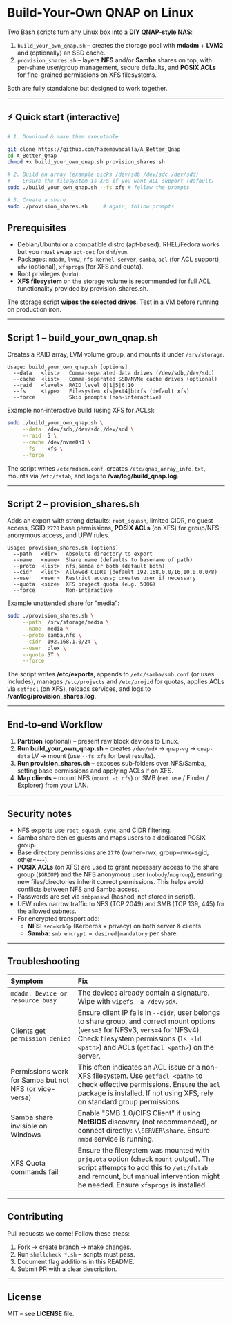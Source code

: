 
# Build‑Your‑Own QNAP on Linux

Two Bash scripts turn any Linux box into a **DIY QNAP‑style NAS**:

1.  `build_your_own_qnap.sh` – creates the storage pool with **mdadm** + **LVM2** and (optionally) an SSD cache.
2.  `provision_shares.sh` – layers **NFS** and/or **Samba** shares on top, with per‑share user/group management, secure defaults, and **POSIX ACLs** for fine-grained permissions on XFS filesystems.

Both are fully standalone but designed to work together.

---

## ⚡ Quick start (interactive)

```bash
# 1. Download & make them executable

git clone https://github.com/hazemawadalla/A_Better_Qnap
cd A_Better_Qnap
chmod +x build_your_own_qnap.sh provision_shares.sh

# 2. Build an array (example picks /dev/sdb /dev/sdc /dev/sdd)
#    Ensure the filesystem is XFS if you want ACL support (default)
sudo ./build_your_own_qnap.sh --fs xfs # follow the prompts

# 3. Create a share
sudo ./provision_shares.sh     # again, follow prompts
```



## Prerequisites

- Debian/Ubuntu or a compatible distro (apt‑based). RHEL/Fedora works but you must swap `apt-get` for `dnf`/`yum`.
- Packages: `mdadm`, `lvm2`, `nfs-kernel-server`, `samba`, `acl` (for ACL support), `ufw` (optional), `xfsprogs` (for XFS and quota).
- Root privileges (`sudo`).
- **XFS filesystem** on the storage volume is recommended for full ACL functionality provided by provision_shares.sh.

The storage script **wipes the selected drives**. Test in a VM before running on production iron.

---

## Script 1 – build\_your\_own\_qnap.sh

Creates a RAID array, LVM volume group, and mounts it under `/srv/storage`.

```text
Usage: build_your_own_qnap.sh [options]
  --data   <list>   Comma‑separated data drives (/dev/sdb,/dev/sdc)
  --cache  <list>   Comma‑separated SSD/NVMe cache drives (optional)
  --raid   <level>  RAID level 0|1|5|6|10
  --fs     <type>   Filesystem xfs|ext4|btrfs (default xfs)
  --force           Skip prompts (non‑interactive)
```

Example non‑interactive build (using XFS for ACLs):

```bash
sudo ./build_your_own_qnap.sh \
     --data  /dev/sdb,/dev/sdc,/dev/sdd \
     --raid  5 \
     --cache /dev/nvme0n1 \
     --fs    xfs \
     --force
```

The script writes `/etc/mdadm.conf`, creates `/etc/qnap_array_info.txt`, mounts via `/etc/fstab`, and logs to **/var/log/build\_qnap.log**.

---

## Script 2 – provision\_shares.sh

Adds an export with strong defaults: `root_squash`, limited CIDR, no guest access, SGID `2770` base permissions, **POSIX ACLs** (on XFS) for group/NFS-anonymous access, and UFW rules.

```text
Usage: provision_shares.sh [options]
  --path   <dir>   Absolute directory to export
  --name   <name>  Share name (defaults to basename of path)
  --proto  <list>  nfs,samba or both (default both)
  --cidr   <list>  Allowed CIDRs (default 192.168.0.0/16,10.0.0.0/8)
  --user   <user>  Restrict access; creates user if necessary
  --quota  <size>  XFS project quota (e.g. 500G)
  --force          Non‑interactive
```

Example unattended share for "media":

```bash
sudo ./provision_shares.sh \
     --path  /srv/storage/media \
     --name  media \
     --proto samba,nfs \
     --cidr  192.168.1.0/24 \
     --user  plex \
     --quota 5T \
     --force
```

The script writes **/etc/exports**, appends to `/etc/samba/smb.conf` (or uses includes), manages `/etc/projects` and `/etc/projid` for quotas, applies ACLs via `setfacl` (on XFS), reloads services, and logs to **/var/log/provision\_shares.log**.

---

## End‑to‑end Workflow

1.  **Partition** (optional) – present raw block devices to Linux.
2.  **Run build_your_own_qnap.sh** – creates `/dev/mdX` → `qnap-vg` → `qnap-data` LV → mount (use `--fs xfs` for best results).
3.  **Run provision_shares.sh** – exposes sub‑folders over NFS/Samba, setting base permissions and applying ACLs if on XFS.
4.  **Map clients** – mount NFS (`mount -t nfs`) or SMB (`net use` / Finder / Explorer) from your LAN.

---

## Security notes

- NFS exports use `root_squash`, `sync`, and CIDR filtering.
- Samba share denies guests and maps users to a dedicated POSIX group.
- Base directory permissions are `2770` (owner=rwx, group=rwx+sgid, other=---).
- **POSIX ACLs** (on XFS) are used to grant necessary access to the share group (`$GROUP`) and the NFS anonymous user (`nobody`/`nogroup`), ensuring new files/directories inherit correct permissions. This helps avoid conflicts between NFS and Samba access.
- Passwords are set via `smbpasswd` (hashed, not stored in script).
- UFW rules narrow traffic to NFS (TCP 2049) and SMB (TCP 139, 445) for the allowed subnets.
- For encrypted transport add:
    - **NFS:** `sec=krb5p` (Kerberos + privacy) on both server & clients.
    - **Samba:** `smb encrypt = desired|mandatory` per share.

---

## Troubleshooting

| Symptom                                     | Fix                                                                                                                                                                                                                            |
| :------------------------------------------ | :----------------------------------------------------------------------------------------------------------------------------------------------------------------------------------------------------------------------------- |
| `mdadm: Device or resource busy`            | The devices already contain a signature. Wipe with `wipefs -a /dev/sdX`.                                                                                                                                                       |
| Clients get `permission denied`             | Ensure client IP falls in `--cidr`, user belongs to share group, and correct mount options (`vers=3` for NFSv3, `vers=4` for NFSv4). Check filesystem permissions (`ls -ld <path>`) and ACLs (`getfacl <path>`) on the server. |
| Permissions work for Samba but not NFS (or vice-versa) | This often indicates an ACL issue or a non-XFS filesystem. Use `getfacl <path>` to check effective permissions. Ensure the `acl` package is installed. If not using XFS, rely on standard group permissions. |
| Samba share invisible on Windows            | Enable "SMB 1.0/CIFS Client" if using **NetBIOS** discovery (not recommended), or connect directly: `\\SERVER\share`. Ensure `nmbd` service is running.                                                                        |
| XFS Quota commands fail                     | Ensure the filesystem was mounted with `prjquota` option (check `mount` output). The script attempts to add this to `/etc/fstab` and remount, but manual intervention might be needed. Ensure `xfsprogs` is installed.        |

---

## Contributing

Pull requests welcome! Follow these steps:

1.  Fork → create branch → make changes.
2.  Run `shellcheck *.sh` – scripts must pass.
3.  Document flag additions in this README.
4.  Submit PR with a clear description.

---

## License

MIT – see **LICENSE** file.
